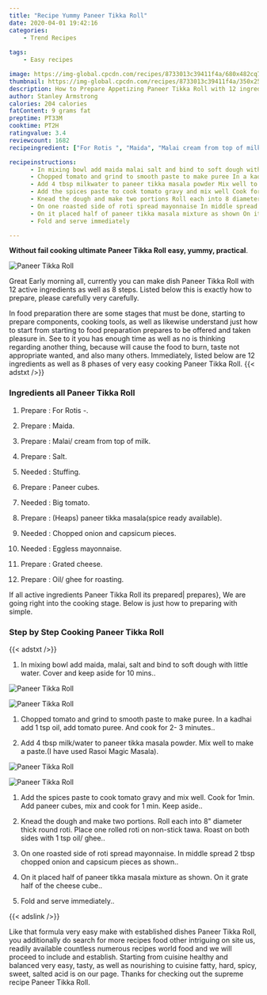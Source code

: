 ```yaml
---
title: "Recipe Yummy Paneer Tikka Roll"
date: 2020-04-01 19:42:16
categories:
    - Trend Recipes
    
tags:
    - Easy recipes

image: https://img-global.cpcdn.com/recipes/8733013c39411f4a/680x482cq70/paneer-tikka-roll-recipe-main-photo.jpg
thumbnail: https://img-global.cpcdn.com/recipes/8733013c39411f4a/350x250cq70/paneer-tikka-roll-recipe-main-photo.jpg
description: How to Prepare Appetizing Paneer Tikka Roll with 12 ingredients and 8 stages of easy cooking.
author: Stanley Armstrong
calories: 204 calories
fatContent: 9 grams fat
preptime: PT33M
cooktime: PT2H
ratingvalue: 3.4
reviewcount: 1682
recipeingredient: ["For Rotis ", "Maida", "Malai cream from top of milk", "Salt", "Stuffing", "Paneer cubes", "Big tomato", "Heaps paneer tikka masalaspice ready available", "Chopped onion and capsicum pieces", "Eggless mayonnaise", "Grated cheese", "Oil ghee for roasting"]

recipeinstructions: 
      - In mixing bowl add maida malai salt and bind to soft dough with little water Cover and keep aside for 10 mins 
      - Chopped tomato and grind to smooth paste to make puree In a kadhai add 1 tsp oil add tomato puree And cook for 2 3 minutes 
      - Add 4 tbsp milkwater to paneer tikka masala powder Mix well to make a pasteI have used Rasoi Magic Masala 
      - Add the spices paste to cook tomato gravy and mix well Cook for 1min Add paneer cubes mix and cook for 1 min Keep aside 
      - Knead the dough and make two portions Roll each into 8 diameter thick round roti Place one rolled roti on nonstick tawa Roast on both sides with 1 tsp oil ghee 
      - On one roasted side of roti spread mayonnaise In middle spread 2 tbsp chopped onion and capsicum pieces as shown 
      - On it placed half of paneer tikka masala mixture as shown On it grate half of the cheese cube 
      - Fold and serve immediately

---
```




**Without fail cooking ultimate Paneer Tikka Roll easy, yummy, practical**. 


![Paneer Tikka Roll](https://img-global.cpcdn.com/recipes/8733013c39411f4a/680x482cq70/paneer-tikka-roll-recipe-main-photo.jpg "Paneer Tikka Roll")




Great Early morning all, currently you can make dish Paneer Tikka Roll with 12 active ingredients as well as 8 steps. Listed below this is exactly how to prepare, please carefully very carefully.

In food preparation there are some stages that must be done, starting to prepare components, cooking tools, as well as likewise understand just how to start from starting to food preparation prepares to be offered and taken pleasure in. See to it you has enough time as well as no is thinking regarding another thing, because will cause the food to burn, taste not appropriate wanted, and also many others. Immediately, listed below are 12 ingredients as well as 8 phases of very easy cooking Paneer Tikka Roll.
{{< adstxt />}}

### Ingredients all Paneer Tikka Roll


1. Prepare  : For Rotis -.

1. Prepare  : Maida.

1. Prepare  : Malai/ cream from top of milk.

1. Prepare  : Salt.

1. Needed  : Stuffing.

1. Prepare  : Paneer cubes.

1. Needed  : Big tomato.

1. Prepare  : (Heaps) paneer tikka masala(spice ready available).

1. Needed  : Chopped onion and capsicum pieces.

1. Needed  : Eggless mayonnaise.

1. Prepare  : Grated cheese.

1. Prepare  : Oil/ ghee for roasting.



If all active ingredients Paneer Tikka Roll its prepared| prepares}, We are going right into the cooking stage. Below is just how to preparing with simple.

### Step by Step Cooking Paneer Tikka Roll

{{< adstxt />}}


1. In mixing bowl add maida, malai, salt and bind to soft dough with little water. Cover and keep aside for 10 mins..



![Paneer Tikka Roll](https://img-global.cpcdn.com/steps/974a607a32adc39d/160x128cq70/paneer-tikka-roll-recipe-step-1-photo.jpg" "Paneer Tikka Roll")

![Paneer Tikka Roll](https://img-global.cpcdn.com/steps/57de218dd423c86c/160x128cq70/paneer-tikka-roll-recipe-step-1-photo.jpg" "Paneer Tikka Roll")



1. Chopped tomato and grind to smooth paste to make puree. In a kadhai add 1 tsp oil, add tomato puree. And cook for 2- 3 minutes..



1. Add 4 tbsp milk/water to paneer tikka masala powder. Mix well to make a paste.(I have used Rasoi Magic Masala).



![Paneer Tikka Roll](https://img-global.cpcdn.com/steps/d58943e55dc80d2b/160x128cq70/paneer-tikka-roll-recipe-step-3-photo.jpg" "Paneer Tikka Roll")

![Paneer Tikka Roll](https://img-global.cpcdn.com/steps/80352e0f9838ac00/160x128cq70/paneer-tikka-roll-recipe-step-3-photo.jpg" "Paneer Tikka Roll")



1. Add the spices paste to cook tomato gravy and mix well. Cook for 1min. Add paneer cubes, mix and cook for 1 min. Keep aside..



1. Knead the dough and make two portions. Roll each into 8&#34; diameter thick round roti. Place one rolled roti on non-stick tawa. Roast on both sides with 1 tsp oil/ ghee..



1. On one roasted side of roti spread mayonnaise. In middle spread 2 tbsp chopped onion and capsicum pieces as shown..



1. On it placed half of paneer tikka masala mixture as shown. On it grate half of the cheese cube..



1. Fold and serve immediately..





{{< adslink />}}

Like that formula very easy make with established dishes Paneer Tikka Roll, you additionally do search for more recipes food other intriguing on site us, readily available countless numerous recipes world food and we will proceed to include and establish. Starting from cuisine healthy and balanced very easy, tasty, as well as nourishing to cuisine fatty, hard, spicy, sweet, salted acid is on our page. Thanks for checking out the supreme recipe Paneer Tikka Roll.
